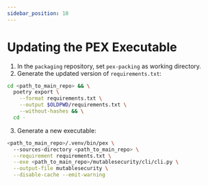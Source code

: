 ```yaml
---
sidebar_position: 10
---
```


# Updating the PEX Executable

1. In the `packaging` repository, set `pex-packing` as working directory.
2. Generate the updated version of `requirements.txt`:

  ```bash
  cd <path_to_main_repo> && \
    poetry export \
      --format requirements.txt \
      --output $OLDPWD/requirements.txt \
      --without-hashes && \
    cd -
  ```

3. Generate a new executable:

  ```bash
  <path_to_main_repo>/.venv/bin/pex \
    --sources-directory <path_to_main_repo> \
    --requirement requirements.txt \
    --exe <path_to_main_repo>/mutablesecurity/cli/cli.py \
    --output-file mutablesecurity \
    --disable-cache --emit-warning
  ```